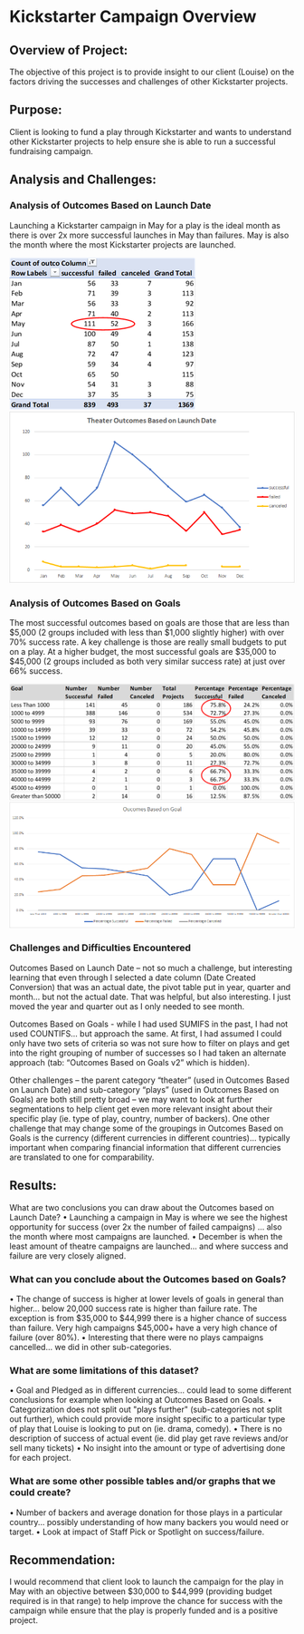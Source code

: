 # Kickstarter Campaign Overview #

## Overview of Project: ##
The objective of this project is to provide insight to our client (Louise) on the factors driving the successes and challenges of other Kickstarter projects.


## Purpose: ##
Client is looking to fund a play through Kickstarter and wants to understand other Kickstarter projects to help ensure she is able to run a successful fundraising campaign.


## Analysis and Challenges: ##

### Analysis of Outcomes Based on Launch Date ###
Launching a Kickstarter campaign in May for a play is the ideal month as there is over 2x more successful launches in May than failures.  May is also the month where the most Kickstarter projects are launched.

![Table_Launch_Date](https://github.com/tessiertodd/kickstarter-analysis/blob/main/Table_Launch_Date.png)
![Theater_Outcomes_vs_Launch](https://github.com/tessiertodd/kickstarter-analysis/blob/main/Theater_Outcomes_vs_Launch.png)


### Analysis of Outcomes Based on Goals ###
The most successful outcomes based on goals are those that are less than $5,000 (2 groups included with less than $1,000 slightly higher) with over 70% success rate.  A key challenge is those are really small budgets to put on a play.  At a higher budget, the most successful goals are $35,000 to $45,000 (2 groups included as both very similar success rate) at just over 66% success.

![Table_Goals](https://github.com/tessiertodd/kickstarter-analysis/blob/main/Table_Goals.png)
![Outcomes_vs_Goals](https://github.com/tessiertodd/kickstarter-analysis/blob/main/Outcomes_vs_Goals.png)


### Challenges and Difficulties Encountered ###
Outcomes Based on Launch Date – not so much a challenge, but interesting learning that even through I selected a date column (Date Created Conversion) that was an actual date, the pivot table put in year, quarter and month… but not the actual date.  That was helpful, but also interesting.  I just moved the year and quarter out as I only needed to see month.

Outcomes Based on Goals - while I had used SUMIFS in the past, I had not used COUNTIFS… but approach the same.  At first, I had assumed I could only have two sets of criteria so was not sure how to filter on plays and get into the right grouping of number of successes so I had taken an alternate approach (tab: “Outcomes Based on Goals v2” which is hidden).

Other challenges – the parent category “theater” (used in Outcomes Based on Launch Date) and sub-category “plays” (used in Outcomes Based on Goals) are both still pretty broad – we may want to look at further segmentations to help client get even more relevant insight about their specific play (ie. type of play, country, number of backers).  One other challenge that may change some of the groupings in Outcomes Based on Goals is the currency (different currencies in different countries)… typically important when comparing financial information that different currencies are translated to one for comparability.


## Results: ##
What are two conclusions you can draw about the Outcomes based on Launch Date?
•	Launching a campaign in May is where we see the highest opportunity for success (over 2x the number of failed campaigns) ... also the month where most campaigns are launched.
•	December is when the least amount of theatre campaigns are launched... and where success and failure are very closely aligned.

### What can you conclude about the Outcomes based on Goals? ###
•	The change of success is higher at lower levels of goals in general than higher... below 20,000 success rate is higher than failure rate.  The exception is from $35,000 to $44,999 there is a higher chance of success than failure.  Very high campaigns $45,000+ have a very high chance of failure (over 80%).
•	Interesting that there were no plays campaigns cancelled... we did in other sub-categories.

### What are some limitations of this dataset? ###
•	Goal and Pledged as in different currencies... could lead to some different conclusions for example when looking at Outcomes Based on Goals.
•	Categorization does not split out "plays further" (sub-categories not split out further), which could provide more insight specific to a particular type of play that Louise is looking to put on (ie. drama, comedy).
•	There is no description of success of actual event (ie. did play get rave reviews and/or sell many tickets)
•	No insight into the amount or type of advertising done for each project.

### What are some other possible tables and/or graphs that we could create? ###
•	Number of backers and average donation for those plays in a particular country... possibly understanding of how many backers you would need or target.
•	Look at impact of Staff Pick or Spotlight on success/failure.


## Recommendation: ##
I would recommend that client look to launch the campaign for the play in May with an objective between $30,000 to $44,999 (providing budget required is in that range) to help improve the chance for success with the campaign while ensure that the play is properly funded and is a positive project.
